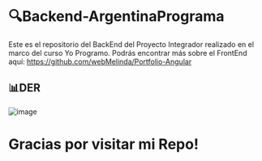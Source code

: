 # :mag:Backend-ArgentinaPrograma
Este es el repositorio del BackEnd del Proyecto Integrador realizado en el marco del curso Yo Programo. Podrás encontrar más sobre el FrontEnd aquí: https://github.com/webMelinda/Portfolio-Angular

## :bar_chart:DER

![image](https://user-images.githubusercontent.com/110143889/220453689-64eb105e-5706-47e8-824d-b330e8daa8b8.png)

# Gracias por visitar mi Repo!
